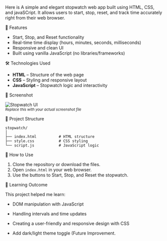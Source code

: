 Here is A simple and elegant stopwatch web app built using HTML, CSS, and javaSCript. It allows users to start, stop, reset, and track time accurately right from their web browser.

 🚀 Features

- Start, Stop, and Reset functionality  
- Real-time time display (hours, minutes, seconds, milliseconds)  
- Responsive and clean UI  
- Built using vanilla JavaScript (no libraries/frameworks)

🛠️ Technologies Used

- **HTML** – Structure of the web page  
- **CSS** – Styling and responsive layout  
- **JavaScript** – Stopwatch logic and interactivity

 📸 Screenshot

![Stopwatch UI](screenshot.png)  
<sub>*Replace this with your actual screenshot file*</sub>

 📂 Project Structure

```
stopwatch/
│
├── index.html          # HTML structure
├── style.css           # CSS styling
└── script.js           # JavaScript logic
```

📌 How to Use

1. Clone the repository or download the files.
2. Open `index.html` in your web browser.
3. Use the buttons to Start, Stop, and Reset the stopwatch.

🧠 Learning Outcome

This project helped me learn:
- DOM manipulation with JavaScript
- Handling intervals and time updates
- Creating a user-friendly and responsive design with CSS


- Add dark/light theme toggle (Future Improvement. 


